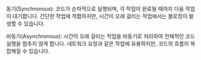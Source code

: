 동기(Synchronous): 코드가 순차적으로 실행되며, 각 작업이 완료될 때까지 다음 작업이 대기합니다. 간단한 작업에 적합하지만, 시간이 오래 걸리는 작업에서는 블로킹이 발생할 수 있습니다.

비동기(Asynchronous): 시간이 오래 걸리는 작업을 비동기로 처리하여 전체적인 코드 실행을 멈추지 않게 합니다. 네트워크 요청과 같은 작업에 유용하지만, 코드의 흐름이 복잡해질 수 있습니다.